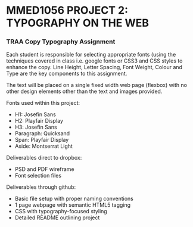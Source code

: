 <h1>MMED1056 PROJECT 2: TYPOGRAPHY ON THE WEB</h1>
<h3>TRAA Copy Typography Assignment</h3>

<p>Each student is responsible for selecting appropriate fonts (using the techniques
covered in class i.e. google fonts or CSS3 and CSS styles to enhance the copy. Line Height, Letter Spacing, Font Weight, Colour and Type are the key
components to this assignment.</p>

<p>The text will be placed on a single fixed width web page (flexbox) with no other design elements other than the text and images provided.</p>

<p>Fonts used within this project:
  <ul>
    <li>H1: Josefin Sans</li>
    <li>H2: Playfair Display</li>
    <li>H3: Josefin Sans</li>
    <li>Paragraph: Quicksand</li>
    <li>Span: Playfair Display</li>
    <li>Aside: Montserrat Light</li>
  </ul>
</p>

<p>Deliverables direct to dropbox:
  <ul>
    <li>PSD and PDF wireframe</li>
    <li>Font selection files</li>
  </ul>
</p>

<p>Deliverables through github:
  <ul>
    <li>Basic file setup with proper naming conventions</li>
    <li>1 page webpage with semantic HTML5 tagging</li>
    <li>CSS with typography-focused styling</li>
    <li>Detailed README outlining project</li>
  </ul>
</p>
